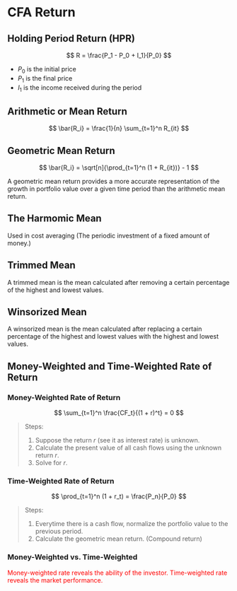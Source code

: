 # CFA Return

## Holding Period Return (HPR)

$$
R = \frac{P_1 - P_0 + I_1}{P_0}
$$

- $P_0$ is the initial price
- $P_1$ is the final price
- $I_1$ is the income received during the period

## Arithmetic or Mean Return

$$
\bar{R_i} = \frac{1}{n} \sum_{t=1}^n R_{it}
$$

## Geometric Mean Return

$$
\bar{R_i} = \sqrt[n]{\prod_{t=1}^n (1 + R_{it})} - 1
$$

A geometric mean return provides a more accurate representation of the growth in portfolio value over a given time period than the arithmetic mean return.

## The Harmomic Mean

Used in cost averaging (The periodic investment of a fixed amount of money.)

## Trimmed Mean

A trimmed mean is the mean calculated after removing a certain percentage of the highest and lowest values.

## Winsorized Mean

A winsorized mean is the mean calculated after replacing a certain percentage of the highest and lowest values with the highest and lowest values.

## Money-Weighted and Time-Weighted Rate of Return

### Money-Weighted Rate of Return

$$
\sum_{t=1}^n \frac{CF_t}{(1 + r)^t} = 0
$$

> Steps:
>
> 1. Suppose the return $r$ (see it as interest rate) is unknown.
> 2. Calculate the present value of all cash flows using the unknown return $r$.
> 3. Solve for $r$.

### Time-Weighted Rate of Return

$$
\prod_{t=1}^n (1 + r_t) = \frac{P_n}{P_0}
$$

> Steps:
>
> 1. Everytime there is a cash flow, normalize the portfolio value to the previous period.
> 2. Calculate the geometric mean return. (Compound return)

### Money-Weighted vs. Time-Weighted

<span style="color:red;">Money-weighted rate reveals the ability of the investor. Time-weighted rate reveals the market performance.</span>
